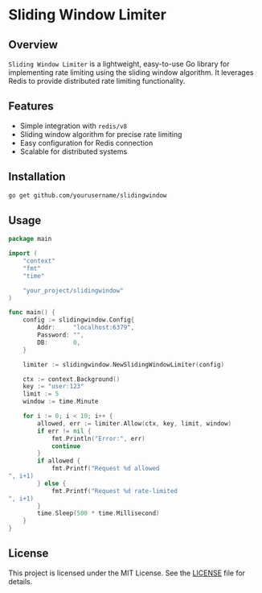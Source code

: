 # Sliding Window Limiter

## Overview

`Sliding Window Limiter` is a lightweight, easy-to-use Go library for implementing rate limiting using the sliding window algorithm. It leverages Redis to provide distributed rate limiting functionality.

## Features

- Simple integration with `redis/v8`
- Sliding window algorithm for precise rate limiting
- Easy configuration for Redis connection
- Scalable for distributed systems

## Installation

```bash
go get github.com/yourusername/slidingwindow
```

## Usage

```go
package main

import (
    "context"
    "fmt"
    "time"

    "your_project/slidingwindow"
)

func main() {
    config := slidingwindow.Config{
        Addr:     "localhost:6379",
        Password: "",
        DB:       0,
    }

    limiter := slidingwindow.NewSlidingWindowLimiter(config)

    ctx := context.Background()
    key := "user:123"
    limit := 5
    window := time.Minute

    for i := 0; i < 10; i++ {
        allowed, err := limiter.Allow(ctx, key, limit, window)
        if err != nil {
            fmt.Println("Error:", err)
            continue
        }
        if allowed {
            fmt.Printf("Request %d allowed
", i+1)
        } else {
            fmt.Printf("Request %d rate-limited
", i+1)
        }
        time.Sleep(500 * time.Millisecond)
    }
}
```

## License

This project is licensed under the MIT License. See the [LICENSE](LICENSE) file for details.
